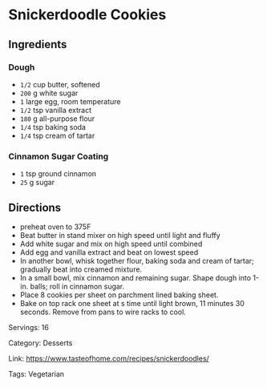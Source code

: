 # Snickerdoodle Cookies

## Ingredients

### Dough

- `1/2` cup butter, softened
- `200` g white sugar
- `1` large egg, room temperature
- `1/2` tsp vanilla extract
- `180` g all-purpose flour
- `1/4` tsp baking soda
- `1/4` tsp cream of tartar

### Cinnamon Sugar Coating

- `1` tsp ground cinnamon
- `25` g sugar

## Directions

- preheat oven to 375F
- Beat butter in stand mixer on high speed until light and fluffy
- Add white sugar and mix on high speed until combined
- Add egg and vanilla extract and beat on lowest speed
- In another bowl, whisk together flour, baking soda and cream of tartar; gradually beat into creamed mixture.
- In a small bowl, mix cinnamon and remaining sugar. Shape dough into 1-in. balls; roll in cinnamon sugar.
- Place 8 cookies per sheet on parchment lined baking sheet.
- Bake on top rack one sheet at s time until light brown, 11 minutes 30 seconds. Remove from pans to wire racks to cool.

Servings: 16

Category: Desserts

Link: https://www.tasteofhome.com/recipes/snickerdoodles/

Tags: Vegetarian

